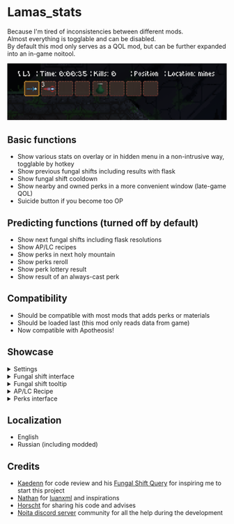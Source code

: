 # Lamas_stats
Because I'm tired of inconsistencies between different mods.  
Almost everything is togglable and can be disabled.  
By default this mod only serves as a QOL mod, but can be further expanded into an in-game noitool.  
  
![overlay](showcase/overlay.png)
## Basic functions
* Show various stats on overlay or in hidden menu in a non-intrusive way, togglable by hotkey
* Show previous fungal shifts including results with flask
* Show fungal shift cooldown
* Show nearby and owned perks in a more convenient window (late-game QOL)
* Suicide button if you become too OP
## Predicting functions (turned off by default)
* Show next fungal shifts including flask resolutions
* Show AP/LC recipes
* Show perks in next holy mountain
* Show perks reroll
* Show perk lottery result
* Show result of an always-cast perk
## Compatibility
* Should be compatible with most mods that adds perks or materials
* Should be loaded last (this mod only reads data from game)
* Now compatible with Apotheosis!

## Showcase
<details>
  <summary>Settings</summary>
  <img src="showcase/settings.png" width="300" />
</details>
<details>
  <summary>Fungal shift interface</summary>
  <img src="showcase/fungal.png" width="300" />
</details>
<details>
  <summary>Fungal shift tooltip</summary>
  <img src="showcase/fungal_tooltip.png" width="300" />
</details>
<details>
  <summary>AP/LC Recipe</summary>
  <img src="showcase/APLC.png" width="300" />
</details>
<details>
  <summary>Perks interface</summary>
  <img src="showcase/perks.png" width="300" />
</details>
  
## Localization
* English
* Russian (including modded)

## Credits
* [Kaedenn](https://github.com/Kaedenn) for code review and his [Fungal Shift Query](https://github.com/Kaedenn/noita-shift-query) for inspiring me to start this project
* [Nathan](https://github.com/NathanSnail) for [luanxml](https://github.com/NathanSnail/luanxml) and inspirations
* [Horscht](https://github.com/TheHorscht) for sharing his code and advises
* [Noita discord server](https://discord.gg/SZtrP2r) community for all the help during the development